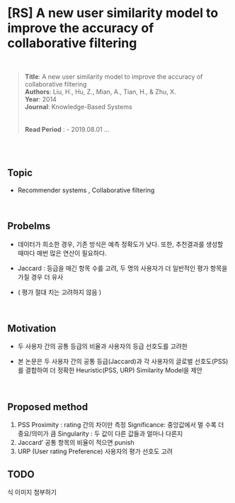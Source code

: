 # [RS] A new user similarity model to improve the accuracy of collaborative filtering

<br>

>**Title**: A new user similarity model to improve the accuracy of collaborative filtering <br> 
>**Authors**: Liu, H., Hu, Z., Mian, A., Tian, H., & Zhu, X.<br>
>**Year**:   2014 <br>
>**Journal**: Knowledge-Based Systems <br>
><br>
><br>
>**Read Period** : - 2019.08.01 ...

<br>
<br>
   
## Topic
+ Recommender systems , Collaborative filtering  <br>

<br>

## Probelms
+ 데이터가 희소한 경우, 기존 방식은 예측 정확도가 낮다.
또한, 추천결과를 생성할 때마다 매번 많은 연산이 필요하다.

+ Jaccard : 등급을 매긴 항목 수를 고려, 두 명의 사용자가 더 일반적인 평가 항목을 가질 경우 더 유사
+ ( 평가 절대 치는 고려하지 않음 )

<br>

## Motivation
+ 두 사용자 간의 공통 등급의 비율과 사용자의 등급 선호도를 고려한 

+ 본 논문은 두 사용자 간의 공통 등급(Jaccard)과 각 사용자의 글로벌 선호도(PSS)를 결합하여 
더 정확한 Heuristic(PSS, URP) Similarity Model을 제안 

<br>

## Proposed method
1. PSS  Proximity   : rating 간의 차이만 측정
        Significance: 중앙값에서 멀 수록 더 중요/의미가 큼
        Singularity : 두 값이 다른 값들과 얼마나 다른지
2. Jaccard’   공통 항목의 비율이 적으면 punish
3. URP (User rating Preference)  사용자의 평가 선호도 고려


## TODO 
식 이미지 첨부하기 

<br>
